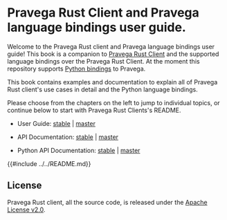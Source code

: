 # Pravega Rust Client and Pravega language bindings user guide.

Welcome to the Pravega Rust client and Pravega language bindings user guide! This book is a companion to 
[Pravega Rust Client](https://docs.rs/pravega-client/0.1.0/pravega_client/) and the supported language bindings over the Pravega Rust
Client. At the moment this repository supports [Python bindings](https://github.com/pravega/pravega-client-rust/tree/master/python-binding) to Pravega.

This book contains examples and documentation to explain all of Pravega Rust client's use cases in detail and the Python
language bindings.

Please choose from the chapters on the left to jump to individual topics, or continue below to start with Pravega Rust Clients's README.

* User Guide: [stable](https://pravega.github.io/pravega-client-rust/) | [master](./index.html)

* API Documentation: [stable](https://docs.rs/pravega_client/) |  [master](./doc/index.html)

* Python API Documentation: [stable]() | [master](./python/pravega_client_rust.html)

{{#include ../../README.md}}

## License

Pravega Rust client, all the source code, is released under the [Apache License v2.0](https://www.apache.org/licenses/LICENSE-2.0).
